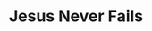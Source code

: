 ---
title: "Jesus Never Fails"
url: /accra/jesus-never-fails-kwashie-bezrot-street/
shop: tailor
---